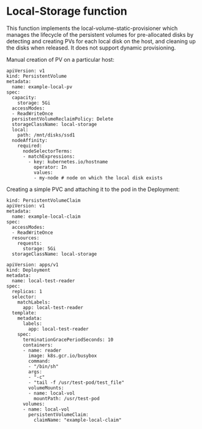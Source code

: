 # Local-Storage function

This function implements the local-volume-static-provisioner which
manages the lifecycle of the persistent volumes for pre-allocated
disks by detecting and creating PVs for each local disk on the host,
and cleaning up the disks when released. It does not support dynamic
provisioning.

Manual creation of PV on a particular host:

```
apiVersion: v1
kind: PersistentVolume
metadata:
  name: example-local-pv
spec:
  capacity:
    storage: 5Gi
  accessModes:
  - ReadWriteOnce
  persistentVolumeReclaimPolicy: Delete
  storageClassName: local-storage
  local:
    path: /mnt/disks/ssd1
  nodeAffinity:
    required:
      nodeSelectorTerms:
      - matchExpressions:
        - key: kubernetes.io/hostname
          operator: In
          values:
          - my-node # node on which the local disk exists
```

Creating a simple PVC and attaching it to the pod in the Deployment:

```
kind: PersistentVolumeClaim
apiVersion: v1
metadata:
  name: example-local-claim
spec:
  accessModes:
  - ReadWriteOnce
  resources:
    requests:
      storage: 5Gi
  storageClassName: local-storage
```

```
apiVersion: apps/v1
kind: Deployment
metadata:
  name: local-test-reader
spec:
  replicas: 1
  selector:
    matchLabels:
      app: local-test-reader
  template:
    metadata:
      labels:
        app: local-test-reader
    spec:
      terminationGracePeriodSeconds: 10
      containers:
      - name: reader
        image: k8s.gcr.io/busybox
        command:
        - "/bin/sh"
        args:
        - "-c"
        - "tail -f /usr/test-pod/test_file"
        volumeMounts:
        - name: local-vol
          mountPath: /usr/test-pod
      volumes:
      - name: local-vol
        persistentVolumeClaim:
          claimName: "example-local-claim"
```
